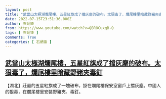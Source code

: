 ```yaml
---
layout: post
title: "武當山太極湖爛尾樓，五星紅旗成了擋灰塵的破布。太狠毒了，爛尾樓里暗藏野豬夾毒釘"
date: 2022-07-15T23:51:36.000Z
author: 石炳鋒
from: https://www.youtube.com/watch?v=QBR8CuxqB-Q
tags: [ 石炳锋 ]
comments: True
categories: [ 石炳锋 ]
---
```

<!--1657929096000-->
[武當山太極湖爛尾樓，五星紅旗成了擋灰塵的破布。太狠毒了，爛尾樓里暗藏野豬夾毒釘](https://www.youtube.com/watch?v=QBR8CuxqB-Q)
------

<div>
【湖北】莊嚴的五星紅旗成了一塊破布，掛在爛尾樓保安室窗戶上擋灰塵。中國人的狠毒，在爛尾樓里安裝野豬夾、毒釘。
</div>

